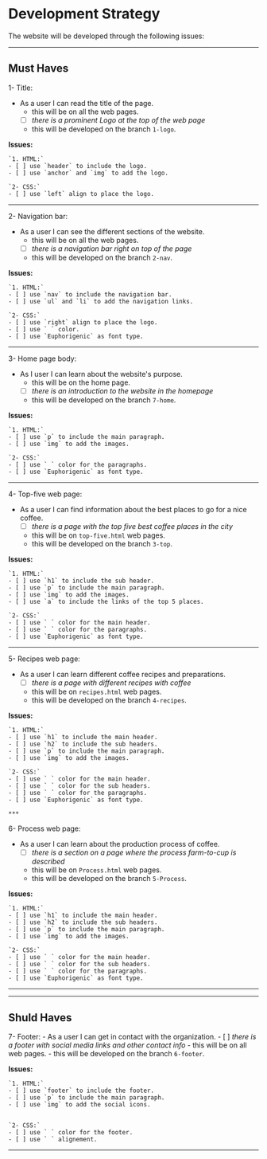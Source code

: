 # Development Strategy

The website will be developed through the following issues:

***

## Must Haves

1- Title:

- As a user I can read the title of the page.
  - this will be on all the web pages.
  - [ ] _there is a prominent Logo at the top of the web page_
  - this will be developed on the branch `1-logo`.

**Issues:**

    `1. HTML:`
    - [ ] use `header` to include the logo.
    - [ ] use `anchor` and `img` to add the logo.
 
    `2- CSS:`
    - [ ] use `left` align to place the logo.

***
2- Navigation bar:

- As a user I can see the different sections of the website.
  - this will be on all the web pages.
  - [ ] _there is a navigation bar right on top of the page_
  - this will be developed on the branch `2-nav`.

**Issues:**

    `1. HTML:`
    - [ ] use `nav` to include the navigation bar.
    - [ ] use `ul` and `li` to add the navigation links.
 
    `2- CSS:`
    - [ ] use `right` align to place the logo.
    - [ ] use ` ` color.
    - [ ] use `Euphorigenic` as font type.

  ***

3- Home page body:

- As I user I can learn about the website's purpose.
  - this will be on the home page.
  - [ ] _there is an introduction to the website in the homepage_
  - this will be developed on the branch `7-home`.

**Issues:**

    `1. HTML:`
    - [ ] use `p` to include the main paragraph.
    - [ ] use `img` to add the images.
 
    `2- CSS:`
    - [ ] use ` ` color for the paragraphs.
    - [ ] use `Euphorigenic` as font type.

***

4-  Top-five web page:

- As a user I can find information about the best places to go for a
nice coffee.
  - [ ] _there is a page with the top five best coffee places in the city_
  - this will be on `top-five.html` web pages.
  - this will be developed on the branch `3-top`.

**Issues:**

    `1. HTML:`
    - [ ] use `h1` to include the sub header.
    - [ ] use `p` to include the main paragraph.
    - [ ] use `img` to add the images.
    - [ ] use `a` to include the links of the top 5 places.
 
    `2- CSS:`
    - [ ] use ` ` color for the main header.
    - [ ] use ` ` color for the paragraphs.
    - [ ] use `Euphorigenic` as font type.

***

5-  Recipes web page:

- As a user I can learn different coffee recipes and preparations.
  - [ ] _there is a page with different recipes with coffee_
  - this will be on `recipes.html` web pages.
  - this will be developed on the branch `4-recipes`.

**Issues:**

    `1. HTML:`
    - [ ] use `h1` to include the main header.
    - [ ] use `h2` to include the sub headers.
    - [ ] use `p` to include the main paragraph.
    - [ ] use `img` to add the images.
 
    `2- CSS:`
    - [ ] use ` ` color for the main header.
    - [ ] use ` ` color for the sub headers.
    - [ ] use ` ` color for the paragraphs.
    - [ ] use `Euphorigenic` as font type.

    ***

6-  Process web page:

- As a user I can learn about the production process of coffee.
  - [ ] _there is a section on a page where the process farm-to-cup is
         described_
  - this will be on `Process.html` web pages.
  - this will be developed on the branch `5-Process`.

**Issues:**

    `1. HTML:`
    - [ ] use `h1` to include the main header.
    - [ ] use `h2` to include the sub headers.
    - [ ] use `p` to include the main paragraph.
    - [ ] use `img` to add the images.
 
    `2- CSS:`
    - [ ] use ` ` color for the main header.
    - [ ] use ` ` color for the sub headers.
    - [ ] use ` ` color for the paragraphs.
    - [ ] use `Euphorigenic` as font type.

***
***

## Shuld Haves

  7-  Footer:
    - As a user I can get in contact with the organization.
      - [ ] _there is a footer with social media links and other contact info_
      - this will be on all web pages.
      - this will be developed on the branch `6-footer`.

**Issues:**

    `1. HTML:`
    - [ ] use `footer` to include the footer.
    - [ ] use `p` to include the main paragraph.
    - [ ] use `img` to add the social icons.

 
    `2- CSS:`
    - [ ] use ` ` color for the footer.
    - [ ] use ` ` alignement.

***
